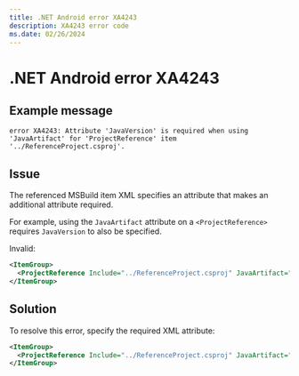 ```yaml
---
title: .NET Android error XA4243
description: XA4243 error code
ms.date: 02/26/2024
---
```

# .NET Android error XA4243

## Example message

```
error XA4243: Attribute 'JavaVersion' is required when using 'JavaArtifact' for 'ProjectReference' item '../ReferenceProject.csproj'.
```

## Issue

The referenced MSBuild item XML specifies an attribute that makes an additional attribute required.

For example, using the `JavaArtifact` attribute on a `<ProjectReference>` requires `JavaVersion` to also be specified.

Invalid:

```xml
<ItemGroup>
  <ProjectReference Include="../ReferenceProject.csproj" JavaArtifact="com.example:mylib" />
</ItemGroup>
```

## Solution

To resolve this error, specify the required XML attribute:

```xml
<ItemGroup>
  <ProjectReference Include="../ReferenceProject.csproj" JavaArtifact="com.example:mylib" JavaVersion="1.0.0" />
</ItemGroup>
```
